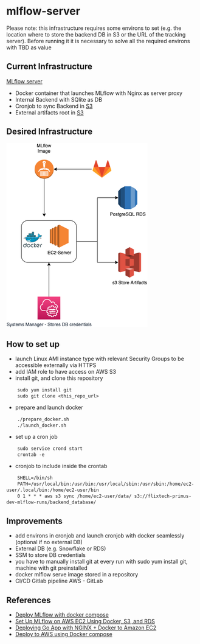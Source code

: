 # mlflow-server

Please note: this infrastructure requires some environs to set (e.g. the location where to store the backend DB in S3 or the URL of the tracking server).
Before running it it is necessary to solve all the required environs with TBD as value
## Current Infrastructure

[MLflow server](TBD)

- Docker container that launches MLflow with Nginx as server proxy
- Internal Backend with SQlite as DB
- Cronjob to sync Backend in [S3](TBD)
- External artifacts root in [S3](TBD)

## Desired Infrastructure
![MLflow server infra](images/mlflow_server.png)

## How to set up
- launch Linux AMI instance type with relevant Security Groups to be accessible externally via HTTPS
- add IAM role to have access on AWS S3
- install git, and clone this repository
```
    sudo yum install git
    sudo git clone <this_repo_url>
```  
- prepare and launch docker
```
    ./prepare_docker.sh
    ./launch_docker.sh
```  
- set up a cron job
```
    sudo service crond start
    crontab -e
```  
- cronjob to include inside the crontab
```
    SHELL=/bin/sh
    PATH=/usr/local/bin:/usr/bin:/usr/local/sbin:/usr/sbin:/home/ec2-user/.local/bin:/home/ec2-user/bin
    0 1 * * * aws s3 sync /home/ec2-user/data/ s3://flixtech-primus-dev-mlflow-runs/backend_database/
```
    

## Improvements
- add environs in cronjob and launch cronjob with docker seamlessly (optional if no external DB)
- External DB (e.g. Snowflake or RDS)
- SSM to store DB credentials
- you have to manually install git at every run with sudo yum install git, machine with git preinstalled
- docker mlflow serve image stored in a repository
- CI/CD Gitlab pipeline AWS - GitLab

## References
- [Deploy MLflow with docker compose](https://towardsdatascience.com/deploy-mlflow-with-docker-compose-8059f16b6039)
- [Set Up MLflow on AWS EC2 Using Docker, S3, and RDS](https://aws.plainenglish.io/set-up-mlflow-on-aws-ec2-using-docker-s3-and-rds-90d96798e555)
- [Deploying Go App with NGINX + Docker to Amazon EC2](https://medium.com/easyread/deploying-go-app-with-nginx-docker-to-aws-ec2-b33d458918fd)
- [Deploy to AWS using Docker compose](https://medium.com/@umairnadeem/deploy-to-aws-using-docker-compose-simple-210d71f43e67)
